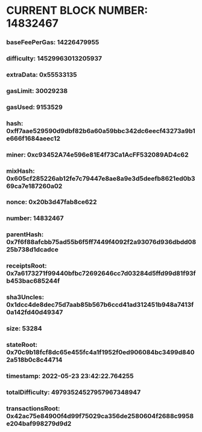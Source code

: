 # CURRENT BLOCK NUMBER: 14832467

### baseFeePerGas: 14226479955
### difficulty: 14529963013205937
### extraData: 0x55533135
### gasLimit: 30029238
### gasUsed: 9153529
### hash: 0xff7aae529590d9dbf82b6a60a59bbc342dc6eecf43273a9b1e666f1684aeec12
### miner: 0xc93452A74e596e81E4f73Ca1AcFF532089AD4c62
### mixHash: 0x605cf285226ab12fe7c79447e8ae8a9e3d5deefb8621ed0b369ca7e187260a02
### nonce: 0x20b3d47fab8ce622
### number: 14832467
### parentHash: 0x7f6f88afcbb75ad55b6f5ff7449f4092f2a93076d936dbdd0825b738d1dcadce
### receiptsRoot: 0x7a6173271f99440bfbc72692646cc7d03284d5ffd99d81f93fb453bac685244f
### sha3Uncles: 0x1dcc4de8dec75d7aab85b567b6ccd41ad312451b948a7413f0a142fd40d49347
### size: 53284
### stateRoot: 0x70c9b18fcf8dc65e455fc4a1f1952f0ed906084bc3499d8402a518b0c8c44714
### timestamp: 2022-05-23 23:42:22.764255
### totalDifficulty: 49793524527957967348947
### transactionsRoot: 0x42ac75e84900f4d99f75029ca356de2580604f2688c9958e204baf998279d9d2
